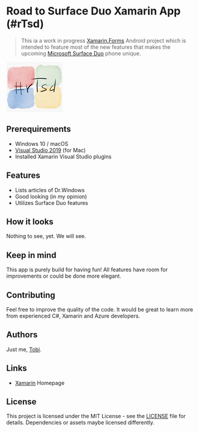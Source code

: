 # Road to Surface Duo Xamarin App (#rTsd)
> This ia a work in progress [Xamarin.Forms](https://dotnet.microsoft.com/apps/xamarin) Android project which is intended to feature most of the new features that makes the upcoming [Microsoft Surface Duo](https://www.microsoft.com/en-us/surface/devices/surface-duo) phone unique.

![#rTsd Logo](docs/logo-small.jpg)

## Prerequirements
- Windows 10 / macOS 
- [Visual Studio 2019](https://visualstudio.microsoft.com/) (for Mac)
- Installed Xamarin Visual Studio plugins

## Features
- Lists articles of Dr.Windows
- Good looking (in my opinion)
- Utilizes Surface Duo features

## How it looks
Nothing to see, yet. We will see.

## Keep in mind
This app is purely build for having fun! All features have room for improvements or could be done more elegant.

## Contributing
Feel free to improve the quality of the code. It would be great to learn more from experienced C#, Xamarin and Azure developers.

## Authors
Just me, [Tobi]([https://tscholze.github.io).

## Links
- [Xamarin](https://dotnet.microsoft.com/apps/xamarin) Homepage


## License
This project is licensed under the MIT License - see the [LICENSE](LICENSE.md) file for details.
Dependencies or assets maybe licensed differently.
